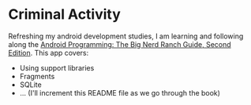# Criminal Activity

Refreshing my android development studies, I am learning and following along the [Android Programming: The Big Nerd Ranch Guide, Second Edition](http://www.amazon.com/Android-Programming-Ranch-Guide-Edition/dp/0134171454/ref=dp_ob_title_bk "Android Programming: The Big Nerd Ranch Guide, Second Edition"). This app covers:
  - Using support libraries
  - Fragments
  - SQLite
  - ... (I'll increment this README file as we go through the book)
